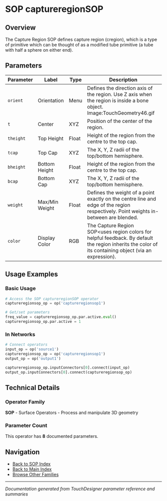 # SOP captureregionSOP

## Overview

The Capture Region SOP defines capture region (cregion), which is a type of primitive which can be thought of as a modified tube primitive (a tube with half a sphere on either end).

## Parameters

| Parameter | Label | Type | Description |
|-----------|-------|------|-------------|
| `orient` | Orientation | Menu | Defines the direction axis of the region. Use Z axis when the region is inside a bone object.      Image:TouchGeometry46.gif |
| `t` | Center | XYZ | Position of the center of the region. |
| `theight` | Top Height | Float | Height of the region from the centre to the top cap. |
| `tcap` | Top Cap | XYZ | The X, Y, Z radii of the top/bottom hemisphere. |
| `bheight` | Bottom Height | Float | Height of the region from the centre to the top cap. |
| `bcap` | Bottom Cap | XYZ | The X, Y, Z radii of the top/bottom hemisphere. |
| `weight` | Max/Min Weight | Float | Defines the weight of a point exactly on the centre line and edge of the region respectively. Point weights in-between are blended. |
| `color` | Display Color | RGB | The Capture Region SOP<uses region colors for helpful feedback.      By default the region inherits the color of its containing object (via an expression). |

## Usage Examples

### Basic Usage

```python
# Access the SOP captureregionSOP operator
captureregionsop_op = op('captureregionsop1')

# Get/set parameters
freq_value = captureregionsop_op.par.active.eval()
captureregionsop_op.par.active = 1
```

### In Networks

```python
# Connect operators
input_op = op('source1')
captureregionsop_op = op('captureregionsop1')
output_op = op('output1')

captureregionsop_op.inputConnectors[0].connect(input_op)
output_op.inputConnectors[0].connect(captureregionsop_op)
```

## Technical Details

### Operator Family

**SOP** - Surface Operators - Process and manipulate 3D geometry

### Parameter Count

This operator has **8** documented parameters.

## Navigation

- [Back to SOP Index](../SOP/SOP_INDEX.md)
- [Back to Main Index](../OPERATORS_INDEX.md)
- [Browse Other Families](../OPERATORS_INDEX.md#quick-navigation)

---
*Documentation generated from TouchDesigner parameter reference and summaries*
